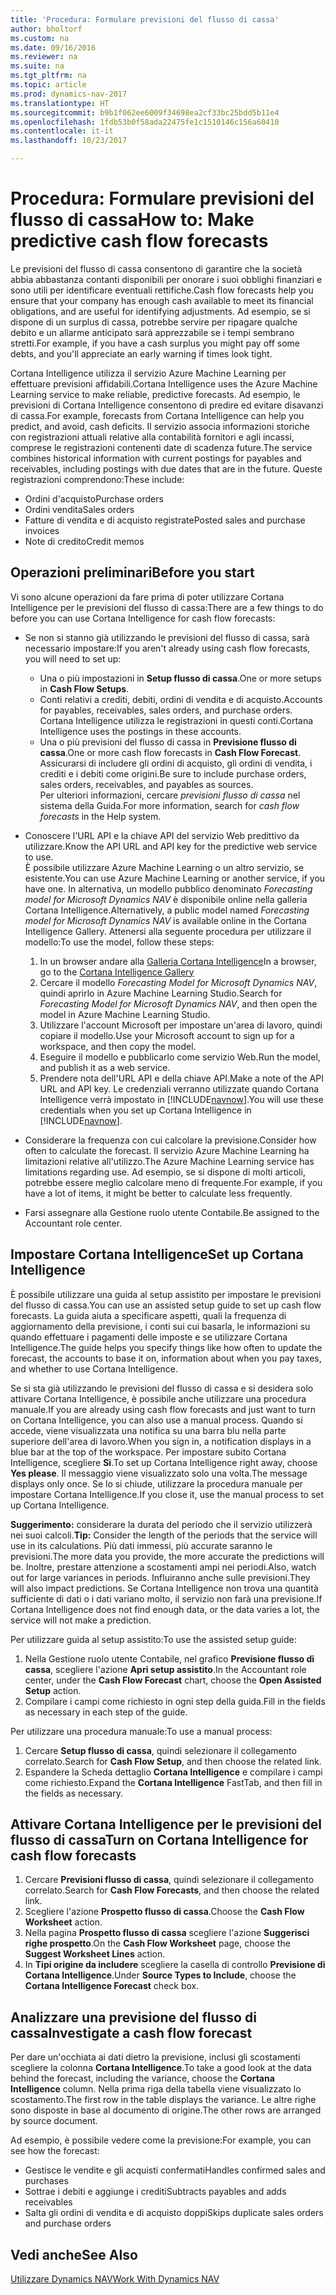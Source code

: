 ```yaml
---
title: 'Procedura: Formulare previsioni del flusso di cassa'
author: bholtorf
ms.custom: na
ms.date: 09/16/2016
ms.reviewer: na
ms.suite: na
ms.tgt_pltfrm: na
ms.topic: article
ms.prod: dynamics-nav-2017
ms.translationtype: HT
ms.sourcegitcommit: b9b1f062ee6009f34698ea2cf33bc25bdd5b11e4
ms.openlocfilehash: 1fdb53b0f58ada22475fe1c1510146c156a60410
ms.contentlocale: it-it
ms.lasthandoff: 10/23/2017

---
```


# <a name="how-to-make-predictive-cash-flow-forecasts"></a><span data-ttu-id="19820-102">Procedura: Formulare previsioni del flusso di cassa</span><span class="sxs-lookup"><span data-stu-id="19820-102">How to: Make predictive cash flow forecasts</span></span>
<span data-ttu-id="19820-103">Le previsioni del flusso di cassa consentono di garantire che la società abbia abbastanza contanti disponibili per onorare i suoi obblighi finanziari e sono utili per identificare eventuali rettifiche.</span><span class="sxs-lookup"><span data-stu-id="19820-103">Cash flow forecasts help you ensure that your company has enough cash available to meet its financial obligations, and are useful for identifying adjustments.</span></span> <span data-ttu-id="19820-104">Ad esempio, se si dispone di un surplus di cassa, potrebbe servire per ripagare qualche debito e un allarme anticipato sarà apprezzabile se i tempi sembrano stretti.</span><span class="sxs-lookup"><span data-stu-id="19820-104">For example, if you have a cash surplus you might pay off some debts, and you'll appreciate an early warning if times look tight.</span></span>

<span data-ttu-id="19820-105">Cortana Intelligence utilizza il servizio Azure Machine Learning per effettuare previsioni affidabili.</span><span class="sxs-lookup"><span data-stu-id="19820-105">Cortana Intelligence uses the Azure Machine Learning service to make reliable, predictive forecasts.</span></span> <span data-ttu-id="19820-106">Ad esempio, le previsioni di Cortana Intelligence consentono di predire ed evitare disavanzi di cassa.</span><span class="sxs-lookup"><span data-stu-id="19820-106">For example, forecasts from Cortana Intelligence can help you predict, and avoid, cash deficits.</span></span> <span data-ttu-id="19820-107">Il servizio associa informazioni storiche con registrazioni attuali relative alla contabilità fornitori e agli incassi, comprese le registrazioni contenenti date di scadenza future.</span><span class="sxs-lookup"><span data-stu-id="19820-107">The service combines historical information with current postings for payables and receivables, including postings with due dates that are in the future.</span></span> <span data-ttu-id="19820-108">Queste registrazioni comprendono:</span><span class="sxs-lookup"><span data-stu-id="19820-108">These include:</span></span>
* <span data-ttu-id="19820-109">Ordini d'acquisto</span><span class="sxs-lookup"><span data-stu-id="19820-109">Purchase orders</span></span>
* <span data-ttu-id="19820-110">Ordini vendita</span><span class="sxs-lookup"><span data-stu-id="19820-110">Sales orders</span></span>
* <span data-ttu-id="19820-111">Fatture di vendita e di acquisto registrate</span><span class="sxs-lookup"><span data-stu-id="19820-111">Posted sales and purchase invoices</span></span>
* <span data-ttu-id="19820-112">Note di credito</span><span class="sxs-lookup"><span data-stu-id="19820-112">Credit memos</span></span>

## <a name="before-you-start"></a><span data-ttu-id="19820-113">Operazioni preliminari</span><span class="sxs-lookup"><span data-stu-id="19820-113">Before you start</span></span>  
<span data-ttu-id="19820-114">Vi sono alcune operazioni da fare prima di poter utilizzare Cortana Intelligence per le previsioni del flusso di cassa:</span><span class="sxs-lookup"><span data-stu-id="19820-114">There are a few things to do before you can use Cortana Intelligence for cash flow forecasts:</span></span>
* <span data-ttu-id="19820-115">Se non si stanno già utilizzando le previsioni del flusso di cassa, sarà necessario impostare:</span><span class="sxs-lookup"><span data-stu-id="19820-115">If you aren't already using cash flow forecasts, you will need to set up:</span></span>
    * <span data-ttu-id="19820-116">Una o più impostazioni in **Setup flusso di cassa**.</span><span class="sxs-lookup"><span data-stu-id="19820-116">One or more setups in **Cash Flow Setups**.</span></span>
    * <span data-ttu-id="19820-117">Conti relativi a crediti, debiti, ordini di vendita e di acquisto.</span><span class="sxs-lookup"><span data-stu-id="19820-117">Accounts for payables, receivables, sales orders, and purchase orders.</span></span> <span data-ttu-id="19820-118">Cortana Intelligence utilizza le registrazioni in questi conti.</span><span class="sxs-lookup"><span data-stu-id="19820-118">Cortana Intelligence uses the postings in these accounts.</span></span>
    * <span data-ttu-id="19820-119">Una o più previsioni del flusso di cassa in **Previsione flusso di cassa**.</span><span class="sxs-lookup"><span data-stu-id="19820-119">One or more cash flow forecasts in **Cash Flow Forecast**.</span></span> <span data-ttu-id="19820-120">Assicurarsi di includere gli ordini di acquisto, gli ordini di vendita, i crediti e i debiti come origini.</span><span class="sxs-lookup"><span data-stu-id="19820-120">Be sure to include purchase orders, sales orders, receivables, and payables as sources.</span></span>  
    <span data-ttu-id="19820-121">Per ulteriori informazioni, cercare _previsioni flusso di cassa_ nel sistema della Guida.</span><span class="sxs-lookup"><span data-stu-id="19820-121">For more information, search for _cash flow forecasts_ in the Help system.</span></span>
* <span data-ttu-id="19820-122">Conoscere l'URL API e la chiave API del servizio Web predittivo da utilizzare.</span><span class="sxs-lookup"><span data-stu-id="19820-122">Know the API URL and API key for the predictive web service to use.</span></span>  
    <span data-ttu-id="19820-123">È possibile utilizzare Azure Machine Learning o un altro servizio, se esistente.</span><span class="sxs-lookup"><span data-stu-id="19820-123">You can use Azure Machine Learning or another service, if you have one.</span></span> <span data-ttu-id="19820-124">In alternativa, un modello pubblico denominato _Forecasting model for Microsoft Dynamics NAV_ è disponibile online nella galleria Cortana Intelligence.</span><span class="sxs-lookup"><span data-stu-id="19820-124">Alternatively, a public model named _Forecasting model for Microsoft Dynamics NAV_ is available online in the Cortana Intelligence Gallery.</span></span> <span data-ttu-id="19820-125">Attenersi alla seguente procedura per utilizzare il modello:</span><span class="sxs-lookup"><span data-stu-id="19820-125">To use the model, follow these steps:</span></span>

    1. <span data-ttu-id="19820-126">In un browser andare alla [Galleria Cortana Intelligence](https://go.microsoft.com/fwlink/?linkid=828352)</span><span class="sxs-lookup"><span data-stu-id="19820-126">In a browser, go to the [Cortana Intelligence Gallery](https://go.microsoft.com/fwlink/?linkid=828352)</span></span>
    2. <span data-ttu-id="19820-127">Cercare il modello _Forecasting Model for Microsoft Dynamics NAV_, quindi aprirlo in Azure Machine Learning Studio.</span><span class="sxs-lookup"><span data-stu-id="19820-127">Search for _Forecasting Model for Microsoft Dynamics NAV_, and then open the model in Azure Machine Learning Studio.</span></span>
    3. <span data-ttu-id="19820-128">Utilizzare l'account Microsoft per impostare un'area di lavoro, quindi copiare il modello.</span><span class="sxs-lookup"><span data-stu-id="19820-128">Use your Microsoft account to sign up for a workspace, and then copy the model.</span></span>
    4. <span data-ttu-id="19820-129">Eseguire il modello e pubblicarlo come servizio Web.</span><span class="sxs-lookup"><span data-stu-id="19820-129">Run the model, and publish it as a web service.</span></span>
    5. <span data-ttu-id="19820-130">Prendere nota dell'URL API e della chiave API.</span><span class="sxs-lookup"><span data-stu-id="19820-130">Make a note of the API URL and API key.</span></span> <span data-ttu-id="19820-131">Le credenziali verranno utilizzate quando Cortana Intelligence verrà impostato in [!INCLUDE[navnow](includes/navnow_md.md)].</span><span class="sxs-lookup"><span data-stu-id="19820-131">You will use these credentials when you set up Cortana Intelligence in [!INCLUDE[navnow](includes/navnow_md.md)].</span></span>  

* <span data-ttu-id="19820-132">Considerare la frequenza con cui calcolare la previsione.</span><span class="sxs-lookup"><span data-stu-id="19820-132">Consider how often to calculate the forecast.</span></span> <span data-ttu-id="19820-133">Il servizio Azure Machine Learning ha limitazioni relative all'utilizzo.</span><span class="sxs-lookup"><span data-stu-id="19820-133">The Azure Machine Learning service has limitations regarding use.</span></span> <span data-ttu-id="19820-134">Ad esempio, se si dispone di molti articoli, potrebbe essere meglio calcolare meno di frequente.</span><span class="sxs-lookup"><span data-stu-id="19820-134">For example, if you have a lot of items, it might be better to calculate less frequently.</span></span>
* <span data-ttu-id="19820-135">Farsi assegnare alla Gestione ruolo utente Contabile.</span><span class="sxs-lookup"><span data-stu-id="19820-135">Be assigned to the Accountant role center.</span></span>

## <a name="set-up-cortana-intelligence"></a><span data-ttu-id="19820-136">Impostare Cortana Intelligence</span><span class="sxs-lookup"><span data-stu-id="19820-136">Set up Cortana Intelligence</span></span>
<span data-ttu-id="19820-137">È possibile utilizzare una guida al setup assistito per impostare le previsioni del flusso di cassa.</span><span class="sxs-lookup"><span data-stu-id="19820-137">You can use an assisted setup guide to set up cash flow forecasts.</span></span> <span data-ttu-id="19820-138">La guida aiuta a specificare aspetti, quali la frequenza di aggiornamento della previsione, i conti sui cui basarla, le informazioni su quando effettuare i pagamenti delle imposte e se utilizzare Cortana Intelligence.</span><span class="sxs-lookup"><span data-stu-id="19820-138">The guide helps you specify things like how often to update the forecast, the accounts to base it on, information about when you pay taxes, and whether to use Cortana Intelligence.</span></span>  

<span data-ttu-id="19820-139">Se si sta già utilizzando le previsioni del flusso di cassa e si desidera solo attivare Cortana Intelligence, è possibile anche utilizzare una procedura manuale.</span><span class="sxs-lookup"><span data-stu-id="19820-139">If you are already using cash flow forecasts and just want to turn on Cortana Intelligence, you can also use a manual process.</span></span> <span data-ttu-id="19820-140">Quando si accede, viene visualizzata una notifica su una barra blu nella parte superiore dell'area di lavoro.</span><span class="sxs-lookup"><span data-stu-id="19820-140">When you sign in, a notification displays in a blue bar at the top of the workspace.</span></span> <span data-ttu-id="19820-141">Per impostare subito Cortana Intelligence, scegliere **Sì**.</span><span class="sxs-lookup"><span data-stu-id="19820-141">To set up Cortana Intelligence right away, choose **Yes please**.</span></span> <span data-ttu-id="19820-142">Il messaggio viene visualizzato solo una volta.</span><span class="sxs-lookup"><span data-stu-id="19820-142">The message displays only once.</span></span> <span data-ttu-id="19820-143">Se lo si chiude, utilizzare la procedura manuale per impostare Cortana Intelligence.</span><span class="sxs-lookup"><span data-stu-id="19820-143">If you close it, use the manual process to set up Cortana Intelligence.</span></span>  

<span data-ttu-id="19820-144">**Suggerimento:** considerare la durata del periodo che il servizio utilizzerà nei suoi calcoli.</span><span class="sxs-lookup"><span data-stu-id="19820-144">**Tip:** Consider the length of the periods that the service will use in its calculations.</span></span> <span data-ttu-id="19820-145">Più dati immessi, più accurate saranno le previsioni.</span><span class="sxs-lookup"><span data-stu-id="19820-145">The more data you provide, the more accurate the predictions will be.</span></span> <span data-ttu-id="19820-146">Inoltre, prestare attenzione a scostamenti ampi nei periodi.</span><span class="sxs-lookup"><span data-stu-id="19820-146">Also, watch out for large variances in periods.</span></span> <span data-ttu-id="19820-147">Influiranno anche sulle previsioni.</span><span class="sxs-lookup"><span data-stu-id="19820-147">They will also impact predictions.</span></span> <span data-ttu-id="19820-148">Se Cortana Intelligence non trova una quantità sufficiente di dati o i dati variano molto, il servizio non farà una previsione.</span><span class="sxs-lookup"><span data-stu-id="19820-148">If Cortana Intelligence does not find enough data, or the data varies a lot, the service will not make a prediction.</span></span>

<span data-ttu-id="19820-149">Per utilizzare guida al setup assistito:</span><span class="sxs-lookup"><span data-stu-id="19820-149">To use the assisted setup guide:</span></span>
1. <span data-ttu-id="19820-150">Nella Gestione ruolo utente Contabile, nel grafico **Previsione flusso di cassa**, scegliere l'azione **Apri setup assistito**.</span><span class="sxs-lookup"><span data-stu-id="19820-150">In the Accountant role center, under the **Cash Flow Forecast** chart, choose the **Open Assisted Setup** action.</span></span>
2. <span data-ttu-id="19820-151">Compilare i campi come richiesto in ogni step della guida.</span><span class="sxs-lookup"><span data-stu-id="19820-151">Fill in the fields as necessary in each step of the guide.</span></span>

<span data-ttu-id="19820-152">Per utilizzare una procedura manuale:</span><span class="sxs-lookup"><span data-stu-id="19820-152">To use a manual process:</span></span>
1. <span data-ttu-id="19820-153">Cercare **Setup flusso di cassa**, quindi selezionare il collegamento correlato.</span><span class="sxs-lookup"><span data-stu-id="19820-153">Search for **Cash Flow Setup**, and then choose the related link.</span></span>
2. <span data-ttu-id="19820-154">Espandere la Scheda dettaglio **Cortana Intelligence** e compilare i campi come richiesto.</span><span class="sxs-lookup"><span data-stu-id="19820-154">Expand the **Cortana Intelligence** FastTab, and then fill in the fields as necessary.</span></span>

## <a name="turn-on-cortana-intelligence-for-cash-flow-forecasts"></a><span data-ttu-id="19820-155">Attivare Cortana Intelligence per le previsioni del flusso di cassa</span><span class="sxs-lookup"><span data-stu-id="19820-155">Turn on Cortana Intelligence for cash flow forecasts</span></span>
1. <span data-ttu-id="19820-156">Cercare **Previsioni flusso di cassa**, quindi selezionare il collegamento correlato.</span><span class="sxs-lookup"><span data-stu-id="19820-156">Search for **Cash Flow Forecasts**, and then choose the related link.</span></span>
2. <span data-ttu-id="19820-157">Scegliere l'azione **Prospetto flusso di cassa**.</span><span class="sxs-lookup"><span data-stu-id="19820-157">Choose the **Cash Flow Worksheet** action.</span></span>
3. <span data-ttu-id="19820-158">Nella pagina **Prospetto flusso di cassa** scegliere l'azione **Suggerisci righe prospetto**.</span><span class="sxs-lookup"><span data-stu-id="19820-158">On the **Cash Flow Worksheet** page, choose the **Suggest Worksheet Lines** action.</span></span>  
4. <span data-ttu-id="19820-159">In **Tipi origine da includere** scegliere la casella di controllo **Previsione di Cortana Intelligence**.</span><span class="sxs-lookup"><span data-stu-id="19820-159">Under **Source Types to Include**, choose the **Cortana Intelligence Forecast** check box.</span></span>

## <a name="investigate-a-cash-flow-forecast"></a><span data-ttu-id="19820-160">Analizzare una previsione del flusso di cassa</span><span class="sxs-lookup"><span data-stu-id="19820-160">Investigate a cash flow forecast</span></span>
<span data-ttu-id="19820-161">Per dare un'occhiata ai dati dietro la previsione, inclusi gli scostamenti scegliere la colonna **Cortana Intelligence**.</span><span class="sxs-lookup"><span data-stu-id="19820-161">To take a good look at the data behind the forecast, including the variance, choose the **Cortana Intelligence** column.</span></span> <span data-ttu-id="19820-162">Nella prima riga della tabella viene visualizzato lo scostamento.</span><span class="sxs-lookup"><span data-stu-id="19820-162">The first row in the table displays the variance.</span></span> <span data-ttu-id="19820-163">Le altre righe sono disposte in base al documento di origine.</span><span class="sxs-lookup"><span data-stu-id="19820-163">The other rows are arranged by source document.</span></span>  

<span data-ttu-id="19820-164">Ad esempio, è possibile vedere come la previsione:</span><span class="sxs-lookup"><span data-stu-id="19820-164">For example, you can see how the forecast:</span></span>    
* <span data-ttu-id="19820-165">Gestisce le vendite e gli acquisti confermati</span><span class="sxs-lookup"><span data-stu-id="19820-165">Handles confirmed sales and purchases</span></span>
* <span data-ttu-id="19820-166">Sottrae i debiti e aggiunge i crediti</span><span class="sxs-lookup"><span data-stu-id="19820-166">Subtracts payables and adds receivables</span></span>
* <span data-ttu-id="19820-167">Salta gli ordini di vendita e di acquisto doppi</span><span class="sxs-lookup"><span data-stu-id="19820-167">Skips duplicate sales orders and purchase orders</span></span>

## <a name="see-also"></a><span data-ttu-id="19820-168">Vedi anche</span><span class="sxs-lookup"><span data-stu-id="19820-168">See Also</span></span>  
[<span data-ttu-id="19820-169">Utilizzare Dynamics NAV</span><span class="sxs-lookup"><span data-stu-id="19820-169">Work With Dynamics NAV</span></span>](ui-work-product.md)


